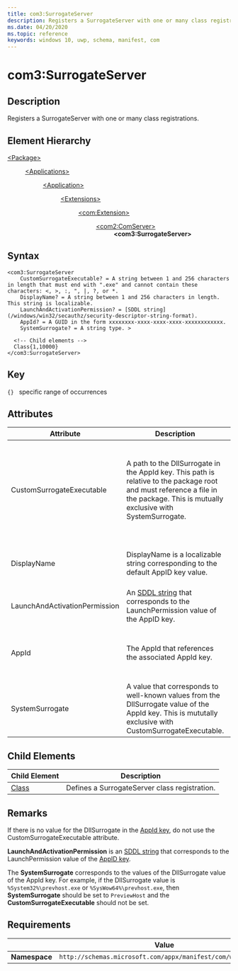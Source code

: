 ```yaml
---
title: com3:SurrogateServer
description: Registers a SurrogateServer with one or many class registrations (com3:SurrogateServer).
ms.date: 04/20/2020
ms.topic: reference
keywords: windows 10, uwp, schema, manifest, com
---
```


# com3:SurrogateServer

## Description
Registers a SurrogateServer with one or many class registrations.

## Element Hierarchy
<dl>
<dt><a href="element-package.md">&lt;Package&gt;</a></dt>
<dd>
<dl>
<dt><a href="element-applications.md">&lt;Applications&gt;</a></dt>
<dd>
<dl>
<dt><a href="element-application.md">&lt;Application&gt;</a></dt>
<dd>
<dl>
<dt><a href="element-1-extensions.md">&lt;Extensions&gt;</a></dt>
<dd>
<dl>
<dt><a href="element-com-extension.md">&lt;com:Extension&gt;</a></dt>
<dd>
<dl>
<dt><a href="element-com2-comserver.md">&lt;com2:ComServer&gt;</a></dt>
<dd><b>&lt;com3:SurrogateServer&gt;</b></dd>
</dl>
</dd>
</dl>
</dd>
</dl>
</dd>
</dl>
</dd>
</dl>
</dd>
</dl>

## Syntax
```syntax
<com3:SurrogateServer  
    CustomSurrogateExecutable? = A string between 1 and 256 characters in length that must end with ".exe" and cannot contain these characters: <, >, :, ", |, ?, or *.
    DisplayName? = A string between 1 and 256 characters in length. This string is localizable.
    LaunchAndActivationPermission? = [SDDL string](/windows/win32/secauthz/security-descriptor-string-format).
    AppId? = A GUID in the form xxxxxxxx-xxxx-xxxx-xxxx-xxxxxxxxxxxx. 
    SystemSurrogate? = A string type. >

  <!-- Child elements -->
  Class{1,10000}
</com3:SurrogateServer>
```

## Key
`{}`   specific range of occurrences

## Attributes

| Attribute | Description | Data type | Required |
|-----------|-------------|-----------|----------|
| CustomSurrogateExecutable | A path to the DllSurrogate in the AppId key. This path is relative to the package root and must reference a file in the package. This is mutually exclusive with SystemSurrogate. | A string between 1 and 256 characters in length that must end with ".exe" and cannot contain these characters: <, >, :, ", &#124;, ?, or * | No |
| DisplayName | DisplayName is a localizable string corresponding to the default AppID key value. | A string between 1 and 256 characters in length. | No |
| LaunchAndActivationPermission | An [SDDL string](/windows/win32/secauthz/security-descriptor-string-format) that corresponds to the LaunchPermission value of the AppID key. | [SDDL string](/windows/win32/secauthz/security-descriptor-string-format). | No |
| AppId | The AppId that references the associated AppId key. | A GUID in the form xxxxxxxx-xxxx-xxxx-xxxx-xxxxxxxxxxxx. | No |
| SystemSurrogate | A value that corresponds to well-known values from the DllSurrogate value of the AppId key. This is mututally exclusive with CustomSurrogateExecutable. | A string type | No |

## Child Elements

| Child Element | Description |
|---------------|-------------|
| [Class](element-com-surrogateserver-class.md) | Defines a SurrogateServer class registration. |

## Remarks
If there is no value for the DllSurrogate in the [AppId key](/windows/win32/com/appid-key), do not use the CustomSurrogateExecutable attribute.

**LaunchAndActivationPermission** is an [SDDL string](/windows/win32/secauthz/security-descriptor-string-format) that corresponds to the LaunchPermission value of the [AppID key](/windows/win32/com/appid-key).

The **SystemSurrogate** corresponds to the values of the DllSurrogate value of the AppId key. For example, if the DllSurrogate value is `%System32%\prevhost.exe` or `%SysWow64%\prevhost.exe`, then **SystemSurrogate** should be set to `PreviewHost` and the **CustomSurrogateExecutable** should not be set. 

## Requirements
|               |     Value                                                        |
|---------------|-------------------------------------------------------------|
| **Namespace** | `http://schemas.microsoft.com/appx/manifest/com/windows10/3` |